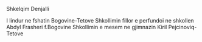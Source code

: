 Shkelqim Denjalli



I lindur ne fshatin Bogovine-Tetove
Shkollimin fillor e perfundoi ne shkollen Abdyl Frasheri f.Bogovine
Shkollimin e mesem ne gjimnazin Kiril Pejcinoviq-Tetove